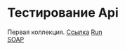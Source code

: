 # Тестирование Api  
Первая коллекция.
[Ссылка](https://www.postman.com/spaceflight-observer-70639002/my-workspace/collection/y9vydrn/demoshopping?action=share&creator=41001747](https://www.postman.com/spaceflight-observer-70639002/workspace/my-workspace/collection/41001747-e3e95664-04a9-4566-aaa3-6f8ebda89b27?action=share&creator=41001747&active-environment=41001747-2bad73d0-5905-475f-bfb5-c25b85fb13ad))  
[Run](https://drive.google.com/file/d/1hSaFUmD2ydypd02pqSxUe0lsmkgCcAW9/view?usp=sharing)  
[SOAP](https://www.postman.com/spaceflight-observer-70639002/workspace/my-workspace/collection/41001747-08889067-8a41-4f7d-835d-4c1523cb14c3?action=share&creator=41001747&active-environment=41001747-2bad73d0-5905-475f-bfb5-c25b85fb13ad)
